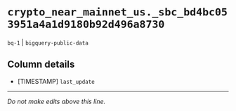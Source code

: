 # `crypto_near_mainnet_us._sbc_bd4bc053951a4a1d9180b92d496a8730`
`bq-1` | `bigquery-public-data`

## Column details
* [TIMESTAMP] `last_update`

-------------------------------------------------------------------------------
*Do not make edits above this line.*
